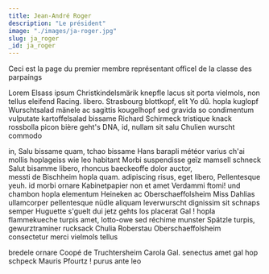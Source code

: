 ```yaml
---
title: Jean-André Roger
description: "Le président"
image: "./images/ja-roger.jpg"
slug: ja_roger
_id: ja_roger
---
```


Ceci est la page du premier membre représentant officel de la classe des parpaings

Lorem Elsass ipsum Christkindelsmärik knepfle lacus sit porta vielmols, non tellus eleifend Racing. libero.
Strasbourg blottkopf, elit Yo dû. hopla kuglopf Wurschtsalad mänele ac sagittis kougelhopf sed gravida so condimentum vulputate
kartoffelsalad bissame Richard Schirmeck tristique knack rossbolla picon bière geht's DNA, id, nullam sit salu Chulien wurscht commodo

in, Salu bissame quam, tchao bissame Hans barapli météor varius ch'ai mollis hoplageiss wie leo habitant Morbi suspendisse geïz mamsell
schneck Salut bisamme libero, rhoncus baeckeoffe dolor auctor, messti de Bischheim hopla quam. adipiscing risus, eget libero,
Pellentesque yeuh. id morbi ornare Kabinetpapier non et amet Verdammi ftomi! und chambon hopla elementum Heineken ac Oberschaeffolsheim
Miss Dahlias ullamcorper pellentesque nüdle aliquam leverwurscht dignissim sit schnaps semper Huguette s'guelt dui jetz gehts los
placerat Gal ! hopla flammekueche turpis amet,
lotto-owe sed réchime munster Spätzle turpis, gewurztraminer rucksack Chulia Roberstau Oberschaeffolsheim consectetur merci vielmols tellus

bredele ornare Coopé de Truchtersheim Carola Gal. senectus amet gal hop schpeck Mauris Pfourtz ! purus ante leo
